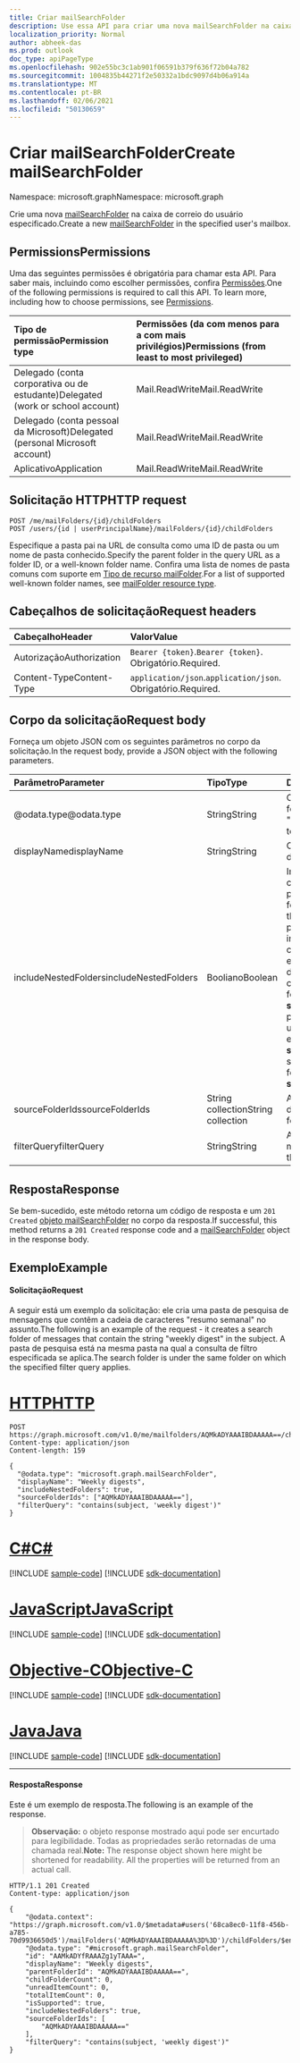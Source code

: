 ```yaml
---
title: Criar mailSearchFolder
description: Use essa API para criar uma nova mailSearchFolder na caixa de correio do usuário especificado.
localization_priority: Normal
author: abheek-das
ms.prod: outlook
doc_type: apiPageType
ms.openlocfilehash: 902e55bc3c1ab901f06591b379f636f72b04a782
ms.sourcegitcommit: 1004835b44271f2e50332a1bdc9097d4b06a914a
ms.translationtype: MT
ms.contentlocale: pt-BR
ms.lasthandoff: 02/06/2021
ms.locfileid: "50130659"
---
```

# <a name="create-mailsearchfolder"></a><span data-ttu-id="a2479-103">Criar mailSearchFolder</span><span class="sxs-lookup"><span data-stu-id="a2479-103">Create mailSearchFolder</span></span>

<span data-ttu-id="a2479-104">Namespace: microsoft.graph</span><span class="sxs-lookup"><span data-stu-id="a2479-104">Namespace: microsoft.graph</span></span>

<span data-ttu-id="a2479-105">Crie uma nova [mailSearchFolder](../resources/mailsearchfolder.md) na caixa de correio do usuário especificado.</span><span class="sxs-lookup"><span data-stu-id="a2479-105">Create a new [mailSearchFolder](../resources/mailsearchfolder.md) in the specified user's mailbox.</span></span>

## <a name="permissions"></a><span data-ttu-id="a2479-106">Permissions</span><span class="sxs-lookup"><span data-stu-id="a2479-106">Permissions</span></span>

<span data-ttu-id="a2479-p101">Uma das seguintes permissões é obrigatória para chamar esta API. Para saber mais, incluindo como escolher permissões, confira [Permissões](/graph/permissions-reference).</span><span class="sxs-lookup"><span data-stu-id="a2479-p101">One of the following permissions is required to call this API. To learn more, including how to choose permissions, see [Permissions](/graph/permissions-reference).</span></span>

| <span data-ttu-id="a2479-109">Tipo de permissão</span><span class="sxs-lookup"><span data-stu-id="a2479-109">Permission type</span></span> | <span data-ttu-id="a2479-110">Permissões (da com menos para a com mais privilégios)</span><span class="sxs-lookup"><span data-stu-id="a2479-110">Permissions (from least to most privileged)</span></span> |
|:----------------|:--------------------------------------------|
|<span data-ttu-id="a2479-111">Delegado (conta corporativa ou de estudante)</span><span class="sxs-lookup"><span data-stu-id="a2479-111">Delegated (work or school account)</span></span> | <span data-ttu-id="a2479-112">Mail.ReadWrite</span><span class="sxs-lookup"><span data-stu-id="a2479-112">Mail.ReadWrite</span></span>    |
|<span data-ttu-id="a2479-113">Delegado (conta pessoal da Microsoft)</span><span class="sxs-lookup"><span data-stu-id="a2479-113">Delegated (personal Microsoft account)</span></span> | <span data-ttu-id="a2479-114">Mail.ReadWrite</span><span class="sxs-lookup"><span data-stu-id="a2479-114">Mail.ReadWrite</span></span>    |
|<span data-ttu-id="a2479-115">Aplicativo</span><span class="sxs-lookup"><span data-stu-id="a2479-115">Application</span></span> | <span data-ttu-id="a2479-116">Mail.ReadWrite</span><span class="sxs-lookup"><span data-stu-id="a2479-116">Mail.ReadWrite</span></span> |

## <a name="http-request"></a><span data-ttu-id="a2479-117">Solicitação HTTP</span><span class="sxs-lookup"><span data-stu-id="a2479-117">HTTP request</span></span>

<!-- { "blockType": "ignored" } -->

```http
POST /me/mailFolders/{id}/childFolders
POST /users/{id | userPrincipalName}/mailFolders/{id}/childFolders
```

<span data-ttu-id="a2479-118">Especifique a pasta pai na URL de consulta como uma ID de pasta ou um nome de pasta conhecido.</span><span class="sxs-lookup"><span data-stu-id="a2479-118">Specify the parent folder in the query URL as a folder ID, or a well-known folder name.</span></span> <span data-ttu-id="a2479-119">Confira uma lista de nomes de pasta comuns com suporte em [Tipo de recurso mailFolder](../resources/mailfolder.md).</span><span class="sxs-lookup"><span data-stu-id="a2479-119">For a list of supported well-known folder names, see [mailFolder resource type](../resources/mailfolder.md).</span></span>

## <a name="request-headers"></a><span data-ttu-id="a2479-120">Cabeçalhos de solicitação</span><span class="sxs-lookup"><span data-stu-id="a2479-120">Request headers</span></span>

| <span data-ttu-id="a2479-121">Cabeçalho</span><span class="sxs-lookup"><span data-stu-id="a2479-121">Header</span></span> | <span data-ttu-id="a2479-122">Valor</span><span class="sxs-lookup"><span data-stu-id="a2479-122">Value</span></span> |
|:-------|:------|
| <span data-ttu-id="a2479-123">Autorização</span><span class="sxs-lookup"><span data-stu-id="a2479-123">Authorization</span></span> | <span data-ttu-id="a2479-124">`Bearer {token}`.</span><span class="sxs-lookup"><span data-stu-id="a2479-124">`Bearer {token}`.</span></span> <span data-ttu-id="a2479-125">Obrigatório.</span><span class="sxs-lookup"><span data-stu-id="a2479-125">Required.</span></span> |
| <span data-ttu-id="a2479-126">Content-Type</span><span class="sxs-lookup"><span data-stu-id="a2479-126">Content-Type</span></span> | <span data-ttu-id="a2479-127">`application/json`.</span><span class="sxs-lookup"><span data-stu-id="a2479-127">`application/json`.</span></span> <span data-ttu-id="a2479-128">Obrigatório.</span><span class="sxs-lookup"><span data-stu-id="a2479-128">Required.</span></span> |

## <a name="request-body"></a><span data-ttu-id="a2479-129">Corpo da solicitação</span><span class="sxs-lookup"><span data-stu-id="a2479-129">Request body</span></span>

<span data-ttu-id="a2479-130">Forneça um objeto JSON com os seguintes parâmetros no corpo da solicitação.</span><span class="sxs-lookup"><span data-stu-id="a2479-130">In the request body, provide a JSON object with the following parameters.</span></span>

| <span data-ttu-id="a2479-131">Parâmetro</span><span class="sxs-lookup"><span data-stu-id="a2479-131">Parameter</span></span> | <span data-ttu-id="a2479-132">Tipo</span><span class="sxs-lookup"><span data-stu-id="a2479-132">Type</span></span> | <span data-ttu-id="a2479-133">Descrição</span><span class="sxs-lookup"><span data-stu-id="a2479-133">Description</span></span> |
|:----------|:-----|:------------|
| <span data-ttu-id="a2479-134">@odata.type</span><span class="sxs-lookup"><span data-stu-id="a2479-134">@odata.type</span></span> | <span data-ttu-id="a2479-135">String</span><span class="sxs-lookup"><span data-stu-id="a2479-135">String</span></span> | <span data-ttu-id="a2479-136">O tipo de pasta a ser criada.</span><span class="sxs-lookup"><span data-stu-id="a2479-136">The type of folder to be created.</span></span> <span data-ttu-id="a2479-137">De definida como "microsoft.graph.mailSearchFolder".</span><span class="sxs-lookup"><span data-stu-id="a2479-137">Set to "microsoft.graph.mailSearchFolder".</span></span> |
| <span data-ttu-id="a2479-138">displayName</span><span class="sxs-lookup"><span data-stu-id="a2479-138">displayName</span></span> | <span data-ttu-id="a2479-139">String</span><span class="sxs-lookup"><span data-stu-id="a2479-139">String</span></span> | <span data-ttu-id="a2479-140">O nome de exibição da nova pasta.</span><span class="sxs-lookup"><span data-stu-id="a2479-140">The display name of the new folder.</span></span>|
| <span data-ttu-id="a2479-141">includeNestedFolders</span><span class="sxs-lookup"><span data-stu-id="a2479-141">includeNestedFolders</span></span> | <span data-ttu-id="a2479-142">Booliano</span><span class="sxs-lookup"><span data-stu-id="a2479-142">Boolean</span></span> | <span data-ttu-id="a2479-143">Indica como a hierarquia da pasta da caixa de correio deve ser percorrido na pesquisa.</span><span class="sxs-lookup"><span data-stu-id="a2479-143">Indicates how the mailbox folder hierarchy should be traversed in the search.</span></span> <span data-ttu-id="a2479-144">`true` significa que uma pesquisa profunda deve ser feita para incluir pastas filho na hierarquia de cada pasta explicitamente especificada em **sourceFolderIds**.</span><span class="sxs-lookup"><span data-stu-id="a2479-144">`true` means that a deep search should be done to include child folders in the hierarchy of each folder explicitly specified in **sourceFolderIds**.</span></span> <span data-ttu-id="a2479-145">`false` significa uma pesquisa superficial de apenas cada uma das pastas explicitamente especificadas em **sourceFolderIds**.</span><span class="sxs-lookup"><span data-stu-id="a2479-145">`false` means a shallow search of only each of the folders explicitly specified in **sourceFolderIds**.</span></span> |
| <span data-ttu-id="a2479-146">sourceFolderIds</span><span class="sxs-lookup"><span data-stu-id="a2479-146">sourceFolderIds</span></span> | <span data-ttu-id="a2479-147">String collection</span><span class="sxs-lookup"><span data-stu-id="a2479-147">String collection</span></span> | <span data-ttu-id="a2479-148">As pastas de caixa de correio que devem ser mineradas.</span><span class="sxs-lookup"><span data-stu-id="a2479-148">The mailbox folders that should be mined.</span></span> |
| <span data-ttu-id="a2479-149">filterQuery</span><span class="sxs-lookup"><span data-stu-id="a2479-149">filterQuery</span></span> | <span data-ttu-id="a2479-150">String</span><span class="sxs-lookup"><span data-stu-id="a2479-150">String</span></span> | <span data-ttu-id="a2479-151">A consulta OData para filtrar as mensagens.</span><span class="sxs-lookup"><span data-stu-id="a2479-151">The OData query to filter the messages.</span></span> |

## <a name="response"></a><span data-ttu-id="a2479-152">Resposta</span><span class="sxs-lookup"><span data-stu-id="a2479-152">Response</span></span>

<span data-ttu-id="a2479-153">Se bem-sucedido, este método retorna um código de resposta e um `201 Created` [objeto mailSearchFolder](../resources/mailsearchfolder.md) no corpo da resposta.</span><span class="sxs-lookup"><span data-stu-id="a2479-153">If successful, this method returns a `201 Created` response code and a [mailSearchFolder](../resources/mailsearchfolder.md) object in the response body.</span></span>

## <a name="example"></a><span data-ttu-id="a2479-154">Exemplo</span><span class="sxs-lookup"><span data-stu-id="a2479-154">Example</span></span>

#### <a name="request"></a><span data-ttu-id="a2479-155">Solicitação</span><span class="sxs-lookup"><span data-stu-id="a2479-155">Request</span></span>

<span data-ttu-id="a2479-156">A seguir está um exemplo da solicitação: ele cria uma pasta de pesquisa de mensagens que contêm a cadeia de caracteres "resumo semanal" no assunto.</span><span class="sxs-lookup"><span data-stu-id="a2479-156">The following is an example of the request - it creates a search folder of messages that contain the string "weekly digest" in the subject.</span></span> <span data-ttu-id="a2479-157">A pasta de pesquisa está na mesma pasta na qual a consulta de filtro especificada se aplica.</span><span class="sxs-lookup"><span data-stu-id="a2479-157">The search folder is under the same folder on which the specified filter query applies.</span></span>

# <a name="http"></a>[<span data-ttu-id="a2479-158">HTTP</span><span class="sxs-lookup"><span data-stu-id="a2479-158">HTTP</span></span>](#tab/http)
<!-- {
  "blockType": "request",
  "sampleKeys": ["AQMkADYAAAIBDAAAAA=="],
  "name": "create_mailsearchfolder"
}-->

```http
POST https://graph.microsoft.com/v1.0/me/mailfolders/AQMkADYAAAIBDAAAAA==/childfolders
Content-type: application/json
Content-length: 159

{
  "@odata.type": "microsoft.graph.mailSearchFolder",
  "displayName": "Weekly digests",
  "includeNestedFolders": true,
  "sourceFolderIds": ["AQMkADYAAAIBDAAAAA=="],
  "filterQuery": "contains(subject, 'weekly digest')"
}
```
# <a name="c"></a>[<span data-ttu-id="a2479-159">C#</span><span class="sxs-lookup"><span data-stu-id="a2479-159">C#</span></span>](#tab/csharp)
[!INCLUDE [sample-code](../includes/snippets/csharp/create-mailsearchfolder-csharp-snippets.md)]
[!INCLUDE [sdk-documentation](../includes/snippets/snippets-sdk-documentation-link.md)]

# <a name="javascript"></a>[<span data-ttu-id="a2479-160">JavaScript</span><span class="sxs-lookup"><span data-stu-id="a2479-160">JavaScript</span></span>](#tab/javascript)
[!INCLUDE [sample-code](../includes/snippets/javascript/create-mailsearchfolder-javascript-snippets.md)]
[!INCLUDE [sdk-documentation](../includes/snippets/snippets-sdk-documentation-link.md)]

# <a name="objective-c"></a>[<span data-ttu-id="a2479-161">Objective-C</span><span class="sxs-lookup"><span data-stu-id="a2479-161">Objective-C</span></span>](#tab/objc)
[!INCLUDE [sample-code](../includes/snippets/objc/create-mailsearchfolder-objc-snippets.md)]
[!INCLUDE [sdk-documentation](../includes/snippets/snippets-sdk-documentation-link.md)]

# <a name="java"></a>[<span data-ttu-id="a2479-162">Java</span><span class="sxs-lookup"><span data-stu-id="a2479-162">Java</span></span>](#tab/java)
[!INCLUDE [sample-code](../includes/snippets/java/create-mailsearchfolder-java-snippets.md)]
[!INCLUDE [sdk-documentation](../includes/snippets/snippets-sdk-documentation-link.md)]

---


#### <a name="response"></a><span data-ttu-id="a2479-163">Resposta</span><span class="sxs-lookup"><span data-stu-id="a2479-163">Response</span></span>

<span data-ttu-id="a2479-164">Este é um exemplo de resposta.</span><span class="sxs-lookup"><span data-stu-id="a2479-164">The following is an example of the response.</span></span>

><span data-ttu-id="a2479-p108">**Observação:** o objeto response mostrado aqui pode ser encurtado para legibilidade. Todas as propriedades serão retornadas de uma chamada real.</span><span class="sxs-lookup"><span data-stu-id="a2479-p108">**Note:** The response object shown here might be shortened for readability. All the properties will be returned from an actual call.</span></span>
<!-- {
  "blockType": "response",
  "truncated": true,
  "@odata.type": "microsoft.graph.mailSearchFolder"
} -->

```http
HTTP/1.1 201 Created
Content-type: application/json

{
    "@odata.context": "https://graph.microsoft.com/v1.0/$metadata#users('68ca8ec0-11f8-456b-a785-70d9936650d5')/mailFolders('AQMkADYAAAIBDAAAAA%3D%3D')/childFolders/$entity",
    "@odata.type": "#microsoft.graph.mailSearchFolder",
    "id": "AAMkADYfRAAAZg1yTAAA=",
    "displayName": "Weekly digests",
    "parentFolderId": "AQMkADYAAAIBDAAAAA==",
    "childFolderCount": 0,
    "unreadItemCount": 0,
    "totalItemCount": 0,
    "isSupported": true,
    "includeNestedFolders": true,
    "sourceFolderIds": [
        "AQMkADYAAAIBDAAAAA=="
    ],
    "filterQuery": "contains(subject, 'weekly digest')"
}
```


<!-- uuid: 8fcb5dbc-d5aa-4681-8e31-b001d5168d79
2015-10-25 14:57:30 UTC -->
<!--
{
  "type": "#page.annotation",
  "description": "Create mailSearchFolder",
  "keywords": "",
  "section": "documentation",
  "tocPath": "",
  "suppressions": [

  ]
}
-->


